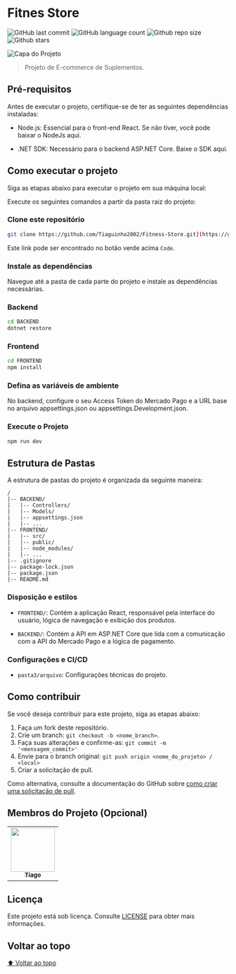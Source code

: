 # Fitnes Store

<!-- Shields Exemplo, existem N diferentes shield em https://shields.io/ -->
![GitHub last commit](https://img.shields.io/github/last-commit/seu-usuario/seu-repositorio)
![GitHub language count](https://img.shields.io/github/languages/count/seu-usuario/seu-repositorio)
![Github repo size](https://img.shields.io/github/repo-size/seu-usuario/seu-repositorio)
![Github stars](https://img.shields.io/github/stars/seu-usuario/seu-repositorio?style=social)

![Capa do Projeto]()

> Projeto de E-commerce de Suplementos.

## Pré-requisitos

Antes de executar o projeto, certifique-se de ter as seguintes dependências instaladas:

- Node.js: Essencial para o front-end React. Se não tiver, você pode baixar o NodeJs aqui.

- .NET SDK: Necessário para o backend ASP.NET Core. Baixe o SDK aqui.


## Como executar o projeto

Siga as etapas abaixo para executar o projeto em sua máquina local:

Execute os seguintes comandos a partir da pasta raiz do projeto:

<!-- Aqui é tudo exemplo, só trocar -->

### Clone este repositório

```bash
git clone https://github.com/Tiaguinho2002/Fitness-Store.git](https://github.com/Tiaguinho2002/Fitness-Store.git
```

Este link pode ser encontrado no botão verde acima `Code`.

### Instale as dependências
Navegue até a pasta de cada parte do projeto e instale as dependências necessárias.

### Backend
```bash
cd BACKEND
dotnet restore
```

### Frontend
```bash
cd FRONTEND
npm install
```

### Defina as variáveis de ambiente

No backend, configure o seu Access Token do Mercado Pago e a URL base no arquivo appsettings.json ou appsettings.Development.json.

### Execute o Projeto

```bash
npm run dev
```

## Estrutura de Pastas

A estrutura de pastas do projeto é organizada da seguinte maneira:

```text
/
|-- BACKEND/
|   |-- Controllers/
|   |-- Models/
|   |-- appsettings.json
|   |-- ...
|-- FRONTEND/
|   |-- src/
|   |-- public/
|   |-- node_modules/
|   |-- ...
|-- .gitignore
|-- package-lock.json
|-- package.json
|-- README.md
```

<!-- Outra forma de descrever é em texto corrido -->

### Disposição e estilos

* `FRONTEND/`: Contém a aplicação React, responsável pela interface do usuário, lógica de navegação e exibição dos produtos.

* `BACKEND/`: Contém a API em ASP.NET Core que lida com a comunicação com a API do Mercado Pago e a lógica de pagamento.
  

### Configurações e CI/CD

* `pasta3/arquivo`: Configurações técnicas do projeto.

## Como contribuir

Se você deseja contribuir para este projeto, siga as etapas abaixo:

1. Faça um fork deste repositório.
2. Crie um branch: `git checkout -b <nome_branch>`.
3. Faça suas alterações e confirme-as: `git commit -m '<mensagem_commit>'`
4. Envie para o branch original: `git push origin <nome_do_projeto> / <local>`
5. Criar a solicitação de pull.

Como alternativa, consulte a documentação do GitHub sobre [como criar uma solicitação de pull](https://help.github.com/en/github/collaborating-with-issues-and-pull-requests/creating-a-pull-request).

## Membros do Projeto (Opcional)

<table>
  <tr>
    <td align="center">
      <a href="https://github.com/tiaguinho2002">
        <img src="https://github.com/tiaguinho2002.png" width="100px">
        <br>
        <sub>
          <b>Tiago</b>
        </sub>
      </a>
    </td>
  </tr>
</table>

## Licença

Este projeto está sob licença. Consulte [LICENSE](LICENSE.md) para obter mais informações.

## Voltar ao topo

[⬆ Voltar ao topo](#título)




    
